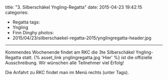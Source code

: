 title: "3. Silberschäkel Yngling-Regatta"
date: 2015-04-23 19:42:15
categories:
- Regatta
tags:
- Yngling
- Finn Dinghy
photos:
- 2015/04/23/silberschaekel-regatta-2015/ynglingregatta-header.jpg
---

Kommendes Wochenende findet am RKC die 3te Silberschäkel Yngling-Regatta statt. {% asset_link ynglingregatta.jpg 'Hier' %} ist die offizielle Ausschreibung. Wir wünschen alle Teilnehmer viel Erfolg!

Die Anfahrt zu RKC findet man im Menü rechts (unter Tags).
